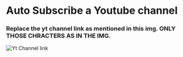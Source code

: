 # Auto Subscribe a Youtube channel

### Replace the yt channel link as mentioned in this img. ONLY THOSE CHRACTERS AS IN THE IMG.

![Yt Channel link](https://i.ibb.co/8jNgkpz/channel-link.png)
